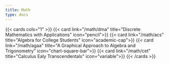 ```yaml
---
title: Math
type: docs
---
```


{{< cards cols="1" >}}
{{< card link="/math/dma" title="Discrete Mathematics with Applications" icon="pencil">}}
{{< card link="/math/acs" title="Algebra for College Students" icon="academic-cap">}}
{{< card link="/math/agaa" title="A Graphical Approach to Algebra and Trigonometry" icon="chart-square-bar">}}
{{< card link="/math/cet" title="Calculus Ealy Transcendentals" icon="variable">}}
{{< /cards >}}
